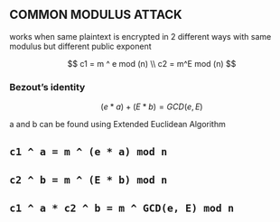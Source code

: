 ## COMMON MODULUS ATTACK

works when same plaintext is encrypted in 2 different ways with same modulus but different public exponent

$$
c1 = m ^ e mod (n) \\ c2 = m^E mod (n)
$$

### Bezout’s identity

$$
(e * a) + (E * b) = GCD(e, E)
$$

a and b can be found using Extended Euclidean Algorithm

## `c1 ^ a = m ^ (e * a) mod n`

## `c2 ^ b = m ^ (E * b) mod n`

## `c1 ^ a * c2 ^ b = m ^ GCD(e, E) mod n`
